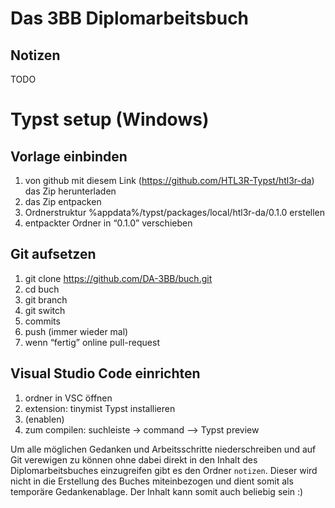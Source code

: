 # Das 3BB Diplomarbeitsbuch

## Notizen

TODO

# Typst setup (Windows)

## Vorlage einbinden
1. von github mit diesem Link (https://github.com/HTL3R-Typst/htl3r-da) das Zip herunterladen
2. das Zip entpacken
3. Ordnerstruktur %appdata%/typst/packages/local/htl3r-da/0.1.0 erstellen
4. entpackter Ordner in “0.1.0” verschieben
 
## Git aufsetzen
1. git clone https://github.com/DA-3BB/buch.git
2. cd buch
3. git branch <name>
4. git switch <name>
5. commits
6. push (immer wieder mal)
7. wenn “fertig” online pull-request

## Visual Studio Code einrichten
1. ordner in VSC öffnen
2. extension: tinymist Typst installieren
3. (enablen)
4. zum compilen: suchleiste → command —> Typst preview

Um alle möglichen Gedanken und Arbeitsschritte niederschreiben und auf Git verewigen zu können ohne dabei direkt in den Inhalt des Diplomarbeitsbuches einzugreifen gibt es den Ordner `notizen`. Dieser wird nicht in die Erstellung des Buches miteinbezogen und dient somit als temporäre Gedankenablage. Der Inhalt kann somit auch beliebig sein :)
